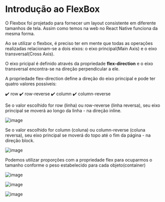 # Introdução ao FlexBox

O Flexbox foi projetado para fornecer um layout consistente em diferente tamanhos de tela. Assim como temos na web no React Native funciona da mesma forma.

Ao se utilizar o flexbox, é preciso ter em mente que todas as operações realizadas relacionam-se a dois eixos: o eixo principal(Main Axis) e o eixo transversal(Cross Axis).

O eixo pricipal é definido através da propriedade **flex-direction** e o eixo transversal encontra-se na direção perpendicular a ele.

A propriedade flex-direction define a direção do eixo principal e pode ter quatro valores possíveis:

✔️ row
✔️ row-reverse
✔️ column
✔️ column-reverse

Se o valor escolhido for row (linha) ou row-reverse (linha reversa), seu eixo principal se moverá ao longo da linha - na direção inline.

![image](https://user-images.githubusercontent.com/55283349/137397717-7e5c235a-9f00-49f1-adea-37fd8e6eb51f.png)

Se o valor escolhido for column (coluna) ou column-reverse (coluna reversa), seu eixo principal se moverá do topo até o fim da página - na direção block.

![image](https://user-images.githubusercontent.com/55283349/137397924-1357a23e-ad43-4302-bad2-aafcd81ce974.png)

Podemos utilizar proporções com a propriedade flex para ocuparmos o tamanho conforme o peso estabelecido para cada objeto(container)

![image](https://user-images.githubusercontent.com/55283349/137398456-192beede-7198-4597-a226-9b40c8526766.png)

![image](https://user-images.githubusercontent.com/55283349/137398481-f125c45a-bbdb-4ca5-b634-e688b6901c0f.png)

![image](https://user-images.githubusercontent.com/55283349/137398508-2eb13503-01b6-4d5f-b579-0c3908412672.png)

